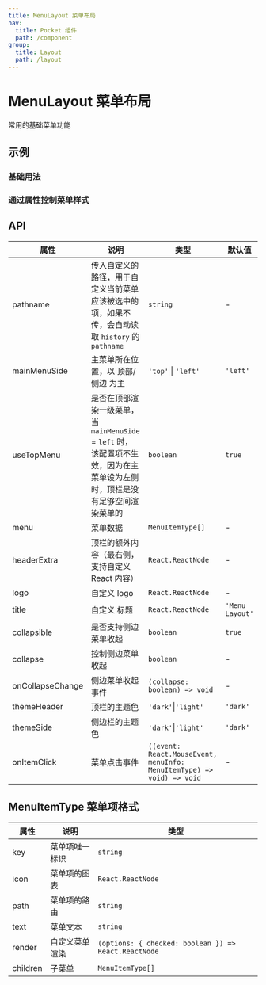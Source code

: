```yaml
---
title: MenuLayout 菜单布局
nav:
  title: Pocket 组件
  path: /component
group:
  title: Layout
  path: /layout
---
```


# MenuLayout 菜单布局

常用的基础菜单功能

## 示例

### 基础用法

<code src="./demo/Demo1.tsx"></code>

### 通过属性控制菜单样式

<code src="./demo/Demo2.tsx"></code>

## API

| 属性             | 说明                                                                                                                        | 类型                                                                  | 默认值          |
| ---------------- | --------------------------------------------------------------------------------------------------------------------------- | --------------------------------------------------------------------- | --------------- |
| pathname         | 传入自定义的路径，用于自定义当前菜单应该被选中的项，如果不传，会自动读取 `history` 的 `pathname`                            | `string`                                                              | -               |
| mainMenuSide     | 主菜单所在位置，以 顶部/侧边 为主                                                                                           | `'top'` \| `'left' `                                                  | `'left'`        |
| useTopMenu       | 是否在顶部渲染一级菜单，当 `mainMenuSide` = `left` 时，该配置项不生效，因为在主菜单设为左侧时，顶栏是没有足够空间渲染菜单的 | `boolean`                                                             | `true`          |
| menu             | 菜单数据                                                                                                                    | `MenuItemType[] `                                                     | -               |
| headerExtra      | 顶栏的额外内容（最右侧，支持自定义 React 内容）                                                                             | `React.ReactNode`                                                     | -               |
| logo             | 自定义 logo                                                                                                                 | `React.ReactNode`                                                     | -               |
| title            | 自定义 标题                                                                                                                 | `React.ReactNode`                                                     | `'Menu Layout'` |
| collapsible      | 是否支持侧边菜单收起                                                                                                        | `boolean`                                                             | `true`          |
| collapse         | 控制侧边菜单收起                                                                                                            | `boolean`                                                             | -               |
| onCollapseChange | 侧边菜单收起事件                                                                                                            | `(collapse: boolean) => void`                                         | -               |
| themeHeader      | 顶栏的主题色                                                                                                                | `'dark'`\|`'light'`                                                   | `'dark'`        |
| themeSide        | 侧边栏的主题色                                                                                                              | `'dark'`\|`'light'`                                                   | `'dark'`        |
| onItemClick      | 菜单点击事件                                                                                                                | `((event: React.MouseEvent, menuInfo: MenuItemType) => void) => void` | -               |

## MenuItemType 菜单项格式

| 属性     | 说明           | 类型                                                 |
| -------- | -------------- | ---------------------------------------------------- |
| key      | 菜单项唯一标识 | `string`                                             |
| icon     | 菜单项的图表   | `React.ReactNode`                                    |
| path     | 菜单项的路由   | `string`                                             |
| text     | 菜单文本       | `string`                                             |
| render   | 自定义菜单渲染 | `(options: { checked: boolean }) => React.ReactNode` |
| children | 子菜单         | `MenuItemType[]`                                     |
